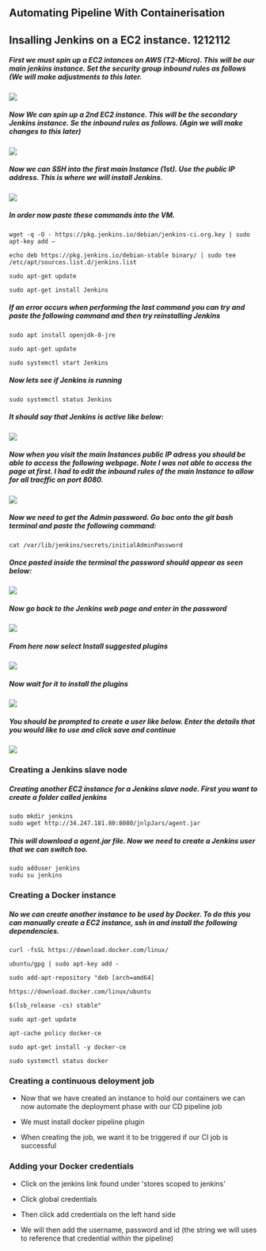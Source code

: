 
## Automating Pipeline With Containerisation
## Insalling Jenkins on a EC2 instance. 1212112

##### First we must spin up a EC2 intances on AWS (T2-Micro). This will be our main jenkins instance. Set the security group inbound rules as follows (We will make adjustments to this later.

![](images/1.png)

##### Now We can spin up a 2nd EC2 instance. This will be the secondary Jenkins instance. Se the inbound rules as follows. (Agin we will make changes to this later)

![](images/2.png)


##### Now we can SSH into the first main Instance (1st). Use the public IP address. This is where we will install Jenkins.

![](images/3.png)

##### In order now paste these commands into the VM.
```
wget -q -O - https://pkg.jenkins.io/debian/jenkins-ci.org.key | sudo apt-key add –
```
```
echo deb https://pkg.jenkins.io/debian-stable binary/ | sudo tee /etc/apt/sources.list.d/jenkins.list
```
```
sudo apt-get update
```
```
sudo apt-get install Jenkins
```

##### If an error occurs when performing the last command you can try and paste the following command and then try reinstalling Jenkins

```
sudo apt install openjdk-8-jre
```
```
sudo apt-get update
```
```
sudo systemctl start Jenkins
```
##### Now lets see if Jenkins is running

```
sudo systemctl status Jenkins
```
##### It should say that Jenkins is active like below:

![](images/4.png)

##### Now when you visit the main Instances public IP adress you should be able to access the following webpage. Note I was not able to access the page at first. I had to edit the inbound rules of the main Instance to allow for all tracffic on port 8080.

![](images/5.png)

##### Now we need to get the Admin password. Go bac onto the git bash terminal and paste the following command:
```
cat /var/lib/jenkins/secrets/initialAdminPassword
```
##### Once pasted inside the terminal the password should appear as seen below:

![](images/6.png)

##### Now go back to the Jenkins web page and enter in the password

![](images/7.png)

##### From here now select Install suggested plugins

![](images/8.png)

##### Now wait for it to install the plugins

![](images/9.png)

##### You should be prompted to create a user like below. Enter the details that you would like to use and click save and continue

![](images/10.png)

### Creating a Jenkins slave node

##### Creating another EC2 instance for a Jenkins slave node. First you want to create a folder called jenkins
```
sudo mkdir jenkins
sudo wget http://34.247.181.80:8080/jnlpJars/agent.jar
```
##### This will download a agent.jar file. Now we need to create a Jenkins user that we can switch too. 
```
sudo adduser jenkins
sudu su jenkins
```

### Creating a Docker instance

##### No we can create another instance to be used by Docker. To do this you can manually create a EC2 instance, ssh in and install the following  dependencies.
```
curl -fsSL https://download.docker.com/linux/
```
```
ubuntu/gpg | sudo apt-key add -
```
```
sudo add-apt-repository "deb [arch=amd64] 
```
```
https://download.docker.com/linux/ubuntu 
```
```
$(lsb_release -cs) stable"
```
```
sudo apt-get update
```
```
apt-cache policy docker-ce
```
```
sudo apt-get install -y docker-ce
```
```
sudo systemctl status docker
```

### Creating a continuous deloyment job

- Now that we have created an instance to hold our containers we can now automate the deployment phase with our CD pipeline job

- We must install docker pipeline plugin

- When creating the job, we want it to be triggered if our CI job is successful

### Adding your Docker credentials

- Click on the jenkins link found under 'stores scoped to jenkins'

- Click global credentials
- Then click add credentials on the left hand side
- We will then add the username, password and id (the string we will uses to reference that credential within the pipeline)

